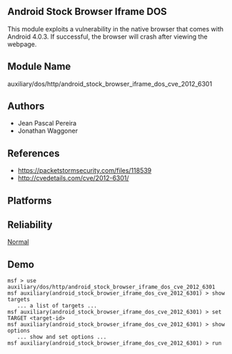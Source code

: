 ## Android Stock Browser Iframe DOS

This module exploits a vulnerability in the native browser 
that comes with Android 4.0.3. If successful, the browser 
will crash after viewing the webpage.


## Module Name
auxiliary/dos/http/android_stock_browser_iframe_dos_cve_2012_6301

## Authors
* Jean Pascal Pereira
* Jonathan Waggoner


## References
* https://packetstormsecurity.com/files/118539
* http://cvedetails.com/cve/2012-6301/




## Platforms


## Reliability
[Normal](https://github.com/rapid7/metasploit-framework/wiki/Exploit-Ranking)

## Demo

```
msf > use auxiliary/dos/http/android_stock_browser_iframe_dos_cve_2012_6301
msf auxiliary(android_stock_browser_iframe_dos_cve_2012_6301) > show targets
   ... a list of targets ...
msf auxiliary(android_stock_browser_iframe_dos_cve_2012_6301) > set TARGET <target-id>
msf auxiliary(android_stock_browser_iframe_dos_cve_2012_6301) > show options
   ... show and set options ...
msf auxiliary(android_stock_browser_iframe_dos_cve_2012_6301) > run
```
    
    